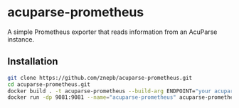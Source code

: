 # acuparse-prometheus

A simple Prometheus exporter that reads information from an AcuParse instance.

## Installation

```sh
git clone https://github.com/znepb/acuparse-prometheus.git
cd acuparse-prometheus.git
docker build . -t acuparse-prometheus --build-arg ENDPOINT="your acuparse endpoint here, no trailing slash"
docker run -dp 9081:9081 --name="acuparse-prometheus" acuparse-prometheus
```

